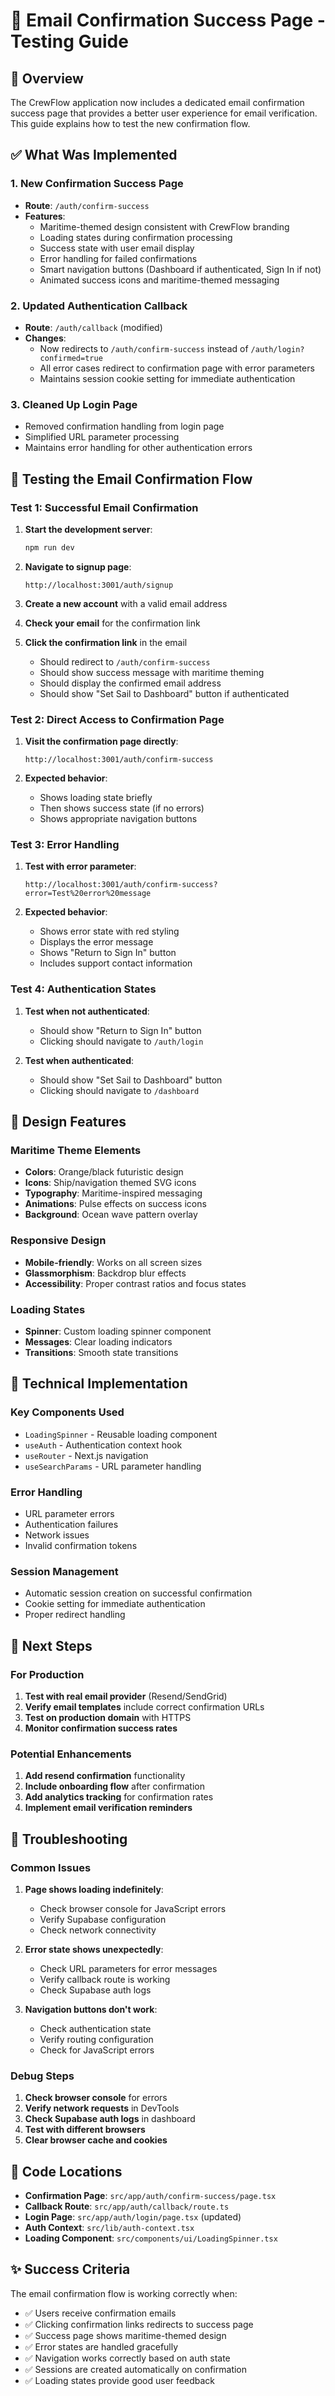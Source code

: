 # 📧 Email Confirmation Success Page - Testing Guide

## 🎯 Overview

The CrewFlow application now includes a dedicated email confirmation success page that provides a better user experience for email verification. This guide explains how to test the new confirmation flow.

## ✅ What Was Implemented

### 1. **New Confirmation Success Page**
- **Route**: `/auth/confirm-success`
- **Features**:
  - Maritime-themed design consistent with CrewFlow branding
  - Loading states during confirmation processing
  - Success state with user email display
  - Error handling for failed confirmations
  - Smart navigation buttons (Dashboard if authenticated, Sign In if not)
  - Animated success icons and maritime-themed messaging

### 2. **Updated Authentication Callback**
- **Route**: `/auth/callback` (modified)
- **Changes**:
  - Now redirects to `/auth/confirm-success` instead of `/auth/login?confirmed=true`
  - All error cases redirect to confirmation page with error parameters
  - Maintains session cookie setting for immediate authentication

### 3. **Cleaned Up Login Page**
- Removed confirmation handling from login page
- Simplified URL parameter processing
- Maintains error handling for other authentication errors

## 🧪 Testing the Email Confirmation Flow

### Test 1: Successful Email Confirmation

1. **Start the development server**:
   ```bash
   npm run dev
   ```

2. **Navigate to signup page**:
   ```
   http://localhost:3001/auth/signup
   ```

3. **Create a new account** with a valid email address

4. **Check your email** for the confirmation link

5. **Click the confirmation link** in the email
   - Should redirect to `/auth/confirm-success`
   - Should show success message with maritime theming
   - Should display the confirmed email address
   - Should show "Set Sail to Dashboard" button if authenticated

### Test 2: Direct Access to Confirmation Page

1. **Visit the confirmation page directly**:
   ```
   http://localhost:3001/auth/confirm-success
   ```

2. **Expected behavior**:
   - Shows loading state briefly
   - Then shows success state (if no errors)
   - Shows appropriate navigation buttons

### Test 3: Error Handling

1. **Test with error parameter**:
   ```
   http://localhost:3001/auth/confirm-success?error=Test%20error%20message
   ```

2. **Expected behavior**:
   - Shows error state with red styling
   - Displays the error message
   - Shows "Return to Sign In" button
   - Includes support contact information

### Test 4: Authentication States

1. **Test when not authenticated**:
   - Should show "Return to Sign In" button
   - Clicking should navigate to `/auth/login`

2. **Test when authenticated**:
   - Should show "Set Sail to Dashboard" button
   - Clicking should navigate to `/dashboard`

## 🎨 Design Features

### Maritime Theme Elements
- **Colors**: Orange/black futuristic design
- **Icons**: Ship/navigation themed SVG icons
- **Typography**: Maritime-inspired messaging
- **Animations**: Pulse effects on success icons
- **Background**: Ocean wave pattern overlay

### Responsive Design
- **Mobile-friendly**: Works on all screen sizes
- **Glassmorphism**: Backdrop blur effects
- **Accessibility**: Proper contrast ratios and focus states

### Loading States
- **Spinner**: Custom loading spinner component
- **Messages**: Clear loading indicators
- **Transitions**: Smooth state transitions

## 🔧 Technical Implementation

### Key Components Used
- `LoadingSpinner` - Reusable loading component
- `useAuth` - Authentication context hook
- `useRouter` - Next.js navigation
- `useSearchParams` - URL parameter handling

### Error Handling
- URL parameter errors
- Authentication failures
- Network issues
- Invalid confirmation tokens

### Session Management
- Automatic session creation on successful confirmation
- Cookie setting for immediate authentication
- Proper redirect handling

## 🚀 Next Steps

### For Production
1. **Test with real email provider** (Resend/SendGrid)
2. **Verify email templates** include correct confirmation URLs
3. **Test on production domain** with HTTPS
4. **Monitor confirmation success rates**

### Potential Enhancements
1. **Add resend confirmation** functionality
2. **Include onboarding flow** after confirmation
3. **Add analytics tracking** for confirmation rates
4. **Implement email verification reminders**

## 🐛 Troubleshooting

### Common Issues

1. **Page shows loading indefinitely**:
   - Check browser console for JavaScript errors
   - Verify Supabase configuration
   - Check network connectivity

2. **Error state shows unexpectedly**:
   - Check URL parameters for error messages
   - Verify callback route is working
   - Check Supabase auth logs

3. **Navigation buttons don't work**:
   - Check authentication state
   - Verify routing configuration
   - Check for JavaScript errors

### Debug Steps

1. **Check browser console** for errors
2. **Verify network requests** in DevTools
3. **Check Supabase auth logs** in dashboard
4. **Test with different browsers**
5. **Clear browser cache and cookies**

## 📝 Code Locations

- **Confirmation Page**: `src/app/auth/confirm-success/page.tsx`
- **Callback Route**: `src/app/auth/callback/route.ts`
- **Login Page**: `src/app/auth/login/page.tsx` (updated)
- **Auth Context**: `src/lib/auth-context.tsx`
- **Loading Component**: `src/components/ui/LoadingSpinner.tsx`

## ✨ Success Criteria

The email confirmation flow is working correctly when:

- ✅ Users receive confirmation emails
- ✅ Clicking confirmation links redirects to success page
- ✅ Success page shows maritime-themed design
- ✅ Error states are handled gracefully
- ✅ Navigation works correctly based on auth state
- ✅ Sessions are created automatically on confirmation
- ✅ Loading states provide good user feedback
